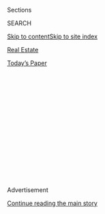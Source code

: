 <div id="app">

<div>

<div>

<div>

<div class="NYTAppHideMasthead css-1q2w90k e1suatyy0">

<div class="section css-ui9rw0 e1suatyy2">

<div class="css-eph4ug er09x8g0">

<div class="css-6n7j50">

</div>

<span class="css-1dv1kvn">Sections</span>

<div class="css-10488qs">

<span class="css-1dv1kvn">SEARCH</span>

</div>

[Skip to content](#site-content)[Skip to site index](#site-index)

</div>

<div id="masthead-section-label" class="css-1wr3we4 eaxe0e00">

[Real
Estate](https://www.nytimes.com/section/realestate)

</div>

<div class="css-10698na e1huz5gh0">

</div>

</div>

<div id="masthead-bar-one" class="section hasLinks css-15hmgas e1csuq9d3">

<div class="css-uqyvli e1csuq9d0">

</div>

<div class="css-1uqjmks e1csuq9d1">

</div>

<div class="css-9e9ivx">

[](https://myaccount.nytimes.com/auth/login?response_type=cookie&client_id=vi)

</div>

<div class="css-1bvtpon e1csuq9d2">

[Today’s
Paper](https://www.nytimes.com/section/todayspaper)

</div>

</div>

</div>

</div>

<div data-aria-hidden="false">

<div id="site-content" data-role="main">

<div>

<div class="css-1aor85t" style="opacity:0.000000001;z-index:-1;visibility:hidden">

<div class="css-1hqnpie">

<div class="css-epjblv">

<span class="css-17xtcya">[Real
Estate](/section/realestate)</span><span class="css-x15j1o">|</span><span class="css-fwqvlz">House
Hunting in Nova Scotia: A Sprawling Seaside Villa for $2
Million</span>

</div>

<div class="css-k008qs">

<div class="css-1iwv8en">

<span class="css-18z7m18"></span>

<div>

</div>

</div>

<span class="css-1n6z4y">https://nyti.ms/2EvnQ4K</span>

<div class="css-1705lsu">

<div class="css-4xjgmj">

<div class="css-4skfbu" data-role="toolbar" data-aria-label="Social Media Share buttons, Save button, and Comments Panel with current comment count" data-testid="share-tools">

  - 
  - 
  - 
  - 
    
    <div class="css-6n7j50">
    
    </div>

  - 
  - 

</div>

</div>

</div>

</div>

</div>

</div>

<div id="NYT_TOP_BANNER_REGION" class="css-13pd83m">

</div>

<div id="top-wrapper" class="css-1sy8kpn">

<div id="top-slug" class="css-l9onyx">

Advertisement

</div>

[Continue reading the main
story](#after-top)

<div class="ad top-wrapper" style="text-align:center;height:100%;display:block;min-height:250px">

<div id="top" class="place-ad" data-position="top" data-size-key="top">

</div>

</div>

<div id="after-top">

</div>

</div>

<div>

<div id="sponsor-wrapper" class="css-1hyfx7x">

<div id="sponsor-slug" class="css-19vbshk">

Supported by

</div>

[Continue reading the main
story](#after-sponsor)

<div id="sponsor" class="ad sponsor-wrapper" style="text-align:center;height:100%;display:block">

</div>

<div id="after-sponsor">

</div>

</div>

<div class="css-186x18t">

International real estate

</div>

<div class="css-1vkm6nb ehdk2mb0">

# House Hunting in Nova Scotia: A Sprawling Seaside Villa for $2 Million

</div>

The eastern Canadian province has managed to make up for the loss of
foreign buyers with more domestic transactions, staving off the worst of
the
pandemic.

<div class="sizeLarge layoutHorizontal css-134dzg0 ejvbdkh1">

[](https://www.nytimes.com/slideshow/2020/07/29/realestate/cape-cod-style-on-the-shores-of-nova-scotia.html)

<div class="css-5nx6oe">

## Cape Cod Style on the Shores of Nova Scotia

<div class="css-1xhl2m">

19 Photos

View Slide Show
<span class="css-t4350i">›</span>

</div>

</div>

<div class="css-79elbk">

<div class="css-hyytny">

</div>

![](https://static01.nyt.com/images/2020/08/02/realestate/29IHH-NOVASCOTIA-slide-CTJD/29IHH-NOVASCOTIA-slide-CTJD-articleLarge.jpg?quality=75&auto=webp&disable=upscale)

</div>

<div class="css-17ai7jg e15qwgfe0">

<span class="css-16f3y1r e13ogyst0">Tim Robichaud/Harbour Town
Photography</span>

</div>

</div>

<div class="css-18e8msd">

<div class="css-vp77d3 epjyd6m0">

<div class="css-1baulvz">

By <span class="css-1baulvz last-byline" itemprop="name">Alison
Gregor</span>

</div>

</div>

  - July 29,
    2020

  - 
    
    <div class="css-4xjgmj">
    
    <div class="css-d8bdto" data-role="toolbar" data-aria-label="Social Media Share buttons, Save button, and Comments Panel with current comment count" data-testid="share-tools">
    
      - 
      - 
      - 
      - 
        
        <div class="css-6n7j50">
        
        </div>
    
      - 
      - 
    
    </div>
    
    </div>

</div>

</div>

<div class="section meteredContent css-1r7ky0e" name="articleBody" itemprop="articleBody">

<div class="css-1fanzo5 StoryBodyCompanionColumn">

<div class="css-53u6y8">

## A Five-Bedroom Estate on the Coast of Nova Scotia

### **$2 MILLION (**2.75 MILLION CANADIAN DOLLARS)

This five-bedroom seaside
[mansion](https://novascotia.evrealestate.com/ListingDetails/26-Fredas-Point-Extension-Chester-NS-B0J-1J0/201909280)
with Atlantic Ocean views is perched on a headland jutting into Mahone
Bay in the village of Chester, on the South Shore of Nova Scotia,
Canada.

Designed by the Toronto-based architect James Wright and built in 2000,
the 5,850-square-foot home blends into a neighborhood of century-old
Cape Cods with its classic gray siding, white trim, dormers and a
cedar-shake roof. An octagonal wing with a walkway around it evokes a
lighthouse, and the home’s round windows accentuate the nautical feel.

The property consists of two parcels: a 1.5-acre lot that includes the
two-story house, and a separate 2,500-square-foot lot with 30 feet of
shoreline and a 90-foot dock on Mahone Bay.

</div>

</div>

<div class="css-1fanzo5 StoryBodyCompanionColumn">

<div class="css-53u6y8">

“The property is at the pinnacle of the peninsula, so it has commanding
views over the harbor,” said Margaret Craig, an agent with Engel &
Volkers Nova Scotia Halifax, which has the listing. The home’s dock
marks the finish line of Chester’s annual sailing regatta, she said.

</div>

</div>

<div class="css-79elbk" data-testid="photoviewer-wrapper">

<div class="css-z3e15g" data-testid="photoviewer-wrapper-hidden">

</div>

<div class="css-1a48zt4 ehw59r15" data-testid="photoviewer-children">

![<span class="css-16f3y1r e13ogyst0" data-aria-hidden="true">The great
room has soaring beamed ceilings, pegged oak floors, paneled walls and
built-in window seats with views of Mahone Bay. French doors open to a
slate veranda.
</span><span class="css-cnj6d5 e1z0qqy90" itemprop="copyrightHolder"><span class="css-1ly73wi e1tej78p0">Credit...</span><span>Tim
Robichaud/Harbour Town
Photography</span></span>](https://static01.nyt.com/images/2020/07/29/realestate/29IHH-NOVASCOTIA-slide-RXTO/29IHH-NOVASCOTIA-slide-RXTO-articleLarge.jpg?quality=75&auto=webp&disable=upscale)

</div>

</div>

<div class="css-1fanzo5 StoryBodyCompanionColumn">

<div class="css-53u6y8">

A gravel drive approaches the home’s main entrance, which opens to a
light-filled foyer with a staircase. The foyer leads to a great room
flanked by two wood-burning fireplaces — one of beach stone in the
living area, and one with a wood mantel in the dining area. The great
room has soaring beamed ceilings, pegged oak floors, paneled walls and
built-in window seats with views of Mahone Bay. French doors open to a
slate veranda. The furniture is not included in the asking price, but is
negotiable, Ms. Craig said.

From the dining area, two hallways lead to a powder room and the
kitchen, which has a vaulted ceiling, large island, glass cooktop, and
French doors opening to the stone terrace. There is also a dining area
with a large window seat built into a bow window. From the living area
in the great room, a slate breezeway leads to a wing with two en suite
bedrooms, including the master, which has a dressing room and connects
to an octagonal sitting room with a fireplace and French doors to the
terrace.

The staircase ascends to a second-floor landing with access to two en
suite bedrooms, each opening to a large balcony overlooking Mahone Bay.
The staircase descends to the home’s lower level, which has a home
theater and recreation room with a fireplace and a bar with a granite
top. A hallway leads to a full bathroom and an octagonal bedroom with
doors opening to the lawn.

The property, which includes a terraced rock garden and is landscaped
with rhododendrons, is a 10-minute walk from the heart of Chester, which
is about 40 miles west of Nova Scotia’s capital, Halifax. Chester, with
about 2,350 residents, offers shopping, restaurants, a marina, a theater
and an 18-hole golf course, Ms. Craig said. The home is about 50 miles
southwest of Halifax International Airport.

</div>

</div>

<div class="css-1fanzo5 StoryBodyCompanionColumn">

<div class="css-53u6y8">

## Market Overview

The South Shore of Nova Scotia, about 150 miles off the east coast of
Maine, stretches from south of Halifax down to Shelburne, with white
sandy beaches, colorful waterfront villages and picturesque lighthouses.
The area has long been popular with foreign home buyers, particularly
Americans.

However, the coronavirus pandemic, which prompted Canada to close its
borders in March to all nonessential travel, has put a damper on that
segment of the housing market, said Allan Mosher, a broker with the
Lunenburg office of Keller Williams Select Realty. (Nova Scotia province
had reported 1,067 confirmed Covid-19 cases and 63 deaths as of July 28,
[according to the
government](https://novascotia.ca/coronavirus/data/).)

</div>

</div>

<div class="css-79elbk" data-testid="photoviewer-wrapper">

<div class="css-z3e15g" data-testid="photoviewer-wrapper-hidden">

</div>

<div class="css-1a48zt4 ehw59r15" data-testid="photoviewer-children">

<div class="css-1xdhyk6 erfvjey0">

<span class="css-1ly73wi e1tej78p0">Image</span>

<div class="css-zjzyr8">

<div data-testid="lazyimage-container" style="height:257.77777777777777px">

</div>

</div>

</div>

<span class="css-16f3y1r e13ogyst0" data-aria-hidden="true">An octagonal
wing with a walkway around it evokes a lighthouse, and the home’s round
windows accentuate the nautical
feel.</span><span class="css-cnj6d5 e1z0qqy90" itemprop="copyrightHolder"><span class="css-1ly73wi e1tej78p0">Credit...</span><span>Tim
Robichaud/Harbour Town Photography</span></span>

</div>

</div>

<div class="css-1fanzo5 StoryBodyCompanionColumn">

<div class="css-53u6y8">

“We don’t have our American clients, and that absolutely is affecting
our real estate market,” Mr. Mosher said. “Not too many people will go
online on FaceTime or Zoom or one of those sites and buy an $800,000
property.”

Other brokers said they are handling more sales of properties virtually,
as buyers grow accustomed to digital listing tools. Ms. Craig said she
has continued to get inquiries and offers from some Americans who are
comfortable buying properties sight unseen.

“But it’s a big decision, and some buyers are pushing pause on their
plans,” she said. “Most summers, we would see a number of buyers who are
taking advantage of the opportunity to view some properties in person
while they’re in Nova Scotia on summer vacation. We haven’t seen these
buyers this summer.”

The data, however, doesn’t reflect the weak sales to Americans and other
foreign buyers. Home sales to local buyers in Nova Scotia appear to be
filling the void, along with sales to groups such as millennials moving
to Halifax, Nova Scotia natives moving home for retirement, and
Canadians moving from the west who can telecommute, Ms. Craig said.

</div>

</div>

<div class="css-1fanzo5 StoryBodyCompanionColumn">

<div class="css-53u6y8">

“During Covid, there was an increase in the number of people searching
for homes online, and not surprisingly, there was a trend toward more
rural properties as people contemplated an exodus from dense cities,”
she said.

Across Nova Scotia province, home sales in June totaled 1,428 units, an
increase of 10.4 percent from June 2019, according to data from the
[Nova Scotia Association of Realtors](https://www.nsrealtors.ca/). This
June, the average price of homes sold was 286,227 Canadian dollars
($214,000), up 10.1 percent from June
2019.

</div>

</div>

<div class="css-79elbk" data-testid="photoviewer-wrapper">

<div class="css-z3e15g" data-testid="photoviewer-wrapper-hidden">

</div>

<div class="css-1a48zt4 ehw59r15" data-testid="photoviewer-children">

<div class="css-1xdhyk6 erfvjey0">

<span class="css-1ly73wi e1tej78p0">Image</span>

<div class="css-zjzyr8">

<div data-testid="lazyimage-container" style="height:258.4222222222222px">

</div>

</div>

</div>

<span class="css-16f3y1r e13ogyst0" data-aria-hidden="true">A
second-floor balcony with sea views is accessed through two upstairs
bedrooms.</span><span class="css-cnj6d5 e1z0qqy90" itemprop="copyrightHolder"><span class="css-1ly73wi e1tej78p0">Credit...</span><span>Tim
Robichaud/Harbour Town Photography</span></span>

</div>

</div>

<div class="css-1fanzo5 StoryBodyCompanionColumn">

<div class="css-53u6y8">

On the South Shore of Nova Scotia, the residential average price in June
was 214,121 Canadian dollars ($160,000), up 9.1 percent from June 2019,
according to the Nova Scotia Association of Realtors.

Most foreign home buyers seek properties with a waterfront location or a
sea view, which can add tens or even hundreds of thousands of dollars to
a property value, Ms. Craig said, adding that the broad spectrum of home
prices on the South Shore is one of its attractions.

“There is a wide range of waterfront homes available on the South Shore,
ranging from 350,000 Canadian dollars ($260,000) to 3.5 million Canadian
dollars ($2.6 million) plus, depending on the size of the home,
location, quality of frontage,” Ms. Craig said.

## Who Buys in Nova Scotia

Americans have traditionally been the predominant foreign buyers on the
South Shore of Nova Scotia, but in recent years a growing number have
come from Germany and the United Kingdom, Mr. Mosher said.

</div>

</div>

<div class="css-1fanzo5 StoryBodyCompanionColumn">

<div class="css-53u6y8">

Halifax, the provincial capital and home to several universities and a
strong agricultural economy, typically sees many buyers from Asian
countries, such as China, often the parents of children who are
attending one of the city’s schools, said Moneesha Sinha, a real estate
lawyer with Blois, Nickerson & Bryson LLP.

In recent decades, many Nova Scotian natives who moved to western Canada
for economic reasons have returned to buy a retirement home, Ms. Craig
said.

</div>

</div>

<div class="css-79elbk" data-testid="photoviewer-wrapper">

<div class="css-z3e15g" data-testid="photoviewer-wrapper-hidden">

</div>

<div class="css-1a48zt4 ehw59r15" data-testid="photoviewer-children">

<div class="css-1xdhyk6 erfvjey0">

<span class="css-1ly73wi e1tej78p0">Image</span>

<div class="css-zjzyr8">

<div data-testid="lazyimage-container" style="height:258.4222222222222px">

</div>

</div>

</div>

<span class="css-16f3y1r e13ogyst0" data-aria-hidden="true">The master
suite has French doors to a terrace and is connected to the octagonal
sitting
room.</span><span class="css-cnj6d5 e1z0qqy90" itemprop="copyrightHolder"><span class="css-1ly73wi e1tej78p0">Credit...</span><span>Tim
Robichaud/Harbour Town Photography</span></span>

</div>

</div>

<div class="css-1fanzo5 StoryBodyCompanionColumn">

<div class="css-53u6y8">

“We’re seeing a lot of people who can work from home move east because
of the quality of life and affordable homes,” she said. “It will be
interesting going forward if we’ll see more of this post-Covid as work
from home becomes an option.”

## Buying Basics

There are no restrictions on real estate purchases by foreigners in Nova
Scotia.

Foreign buyers must hire a local lawyer to handle the transaction, and
currently because of the pandemic, document signings can be handled
virtually, Ms. Sinha said. Legal fees are usually around 900 Canadian
dollars ($670), she said.

Transactions are done in Canadian dollars. The seller usually pays the
real estate agent commission, which is typically 4 to 5 percent.

Closing costs include a deed transfer tax, which is charged at 1.5
percent of the sale price in most municipalities, plus about 1,600
Canadian dollars ($1,200) in fees, which include recording fees and
title insurance, Ms. Craig said.

</div>

</div>

<div class="css-1fanzo5 StoryBodyCompanionColumn">

<div class="css-53u6y8">

Home inspections can range from 500 to 2,000 Canadian dollars ($375 to
$1,500) plus tax, depending on the size of the property and other
factors, she said.

Financing is available to foreign home buyers, though the terms may not
be as favorable as those offered Canadian buyers, brokers
said.

</div>

</div>

<div class="css-79elbk" data-testid="photoviewer-wrapper">

<div class="css-z3e15g" data-testid="photoviewer-wrapper-hidden">

</div>

<div class="css-1a48zt4 ehw59r15" data-testid="photoviewer-children">

<div class="css-1xdhyk6 erfvjey0">

<span class="css-1ly73wi e1tej78p0">Image</span>

<div class="css-zjzyr8">

<div data-testid="lazyimage-container" style="height:257.77777777777777px">

</div>

</div>

</div>

<span class="css-16f3y1r e13ogyst0" data-aria-hidden="true">The home’s
dock marks the finish line of the Chester Yacht Club’s annual sailing
regatta on Mahone
Bay.</span><span class="css-cnj6d5 e1z0qqy90" itemprop="copyrightHolder"><span class="css-1ly73wi e1tej78p0">Credit...</span><span>Tim
Robichaud/Harbour Town Photography</span></span>

</div>

</div>

<div class="css-1fanzo5 StoryBodyCompanionColumn">

<div class="css-53u6y8">

## Websites

  - Nova Scotia tourism site: [novascotia.com](http://novascotia.com/)

  - Nova Scotia Association of Realtors:
    [nsrealtors.ca](http://nsrealtors.ca/)

  - Government of Canada: [canada.ca](http://canada.ca/)

## Languages and Currency

English, French; Canadian dollar (1 Canadian dollar = $0.75)

## Taxes and Fees

Annual estimated taxes on this property are about 9,700 Canadian dollars
($7,200).

## Contact

Margaret Craig, Engel & Volkers Nova Scotia Halifax, 902-233-0227,
[novascotia.evrealestate.com](http://novascotia.evrealestate.com/)

For weekly email updates on residential real estate news, [sign up
here](http://www.nytimes.com/newsletters/realestate/). Follow us on
Twitter: [@nytrealestate](https://twitter.com/nytrealestate).

</div>

</div>

</div>

<div>

</div>

<div>

</div>

<div>

</div>

<div>

<div id="bottom-wrapper" class="css-1ede5it">

<div id="bottom-slug" class="css-l9onyx">

Advertisement

</div>

[Continue reading the main
story](#after-bottom)

<div id="bottom" class="ad bottom-wrapper" style="text-align:center;height:100%;display:block;min-height:90px">

</div>

<div id="after-bottom">

</div>

</div>

</div>

</div>

</div>

## Site Index

<div>

</div>

## Site Information Navigation

  - [© <span>2020</span> <span>The New York Times
    Company</span>](https://help.nytimes.com/hc/en-us/articles/115014792127-Copyright-notice)

<!-- end list -->

  - [NYTCo](https://www.nytco.com/)
  - [Contact
    Us](https://help.nytimes.com/hc/en-us/articles/115015385887-Contact-Us)
  - [Work with us](https://www.nytco.com/careers/)
  - [Advertise](https://nytmediakit.com/)
  - [T Brand Studio](http://www.tbrandstudio.com/)
  - [Your Ad
    Choices](https://www.nytimes.com/privacy/cookie-policy#how-do-i-manage-trackers)
  - [Privacy](https://www.nytimes.com/privacy)
  - [Terms of
    Service](https://help.nytimes.com/hc/en-us/articles/115014893428-Terms-of-service)
  - [Terms of
    Sale](https://help.nytimes.com/hc/en-us/articles/115014893968-Terms-of-sale)
  - [Site
    Map](https://spiderbites.nytimes.com)
  - [Help](https://help.nytimes.com/hc/en-us)
  - [Subscriptions](https://www.nytimes.com/subscription?campaignId=37WXW)

</div>

</div>

</div>

</div>
